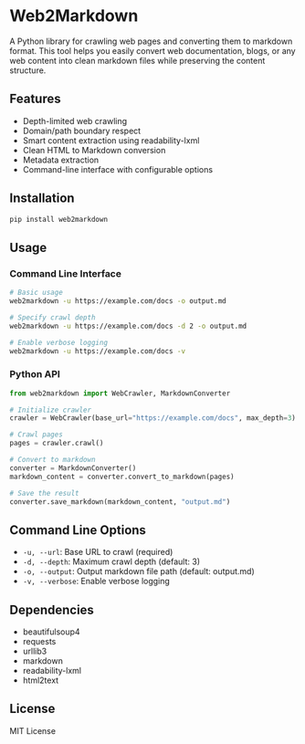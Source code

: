 # Web2Markdown

A Python library for crawling web pages and converting them to markdown format. This tool helps you easily convert web documentation, blogs, or any web content into clean markdown files while preserving the content structure.

## Features

- Depth-limited web crawling
- Domain/path boundary respect
- Smart content extraction using readability-lxml
- Clean HTML to Markdown conversion
- Metadata extraction
- Command-line interface with configurable options

## Installation

```bash
pip install web2markdown
```

## Usage

### Command Line Interface

```bash
# Basic usage
web2markdown -u https://example.com/docs -o output.md

# Specify crawl depth
web2markdown -u https://example.com/docs -d 2 -o output.md

# Enable verbose logging
web2markdown -u https://example.com/docs -v
```

### Python API

```python
from web2markdown import WebCrawler, MarkdownConverter

# Initialize crawler
crawler = WebCrawler(base_url="https://example.com/docs", max_depth=3)

# Crawl pages
pages = crawler.crawl()

# Convert to markdown
converter = MarkdownConverter()
markdown_content = converter.convert_to_markdown(pages)

# Save the result
converter.save_markdown(markdown_content, "output.md")
```

## Command Line Options

- `-u, --url`: Base URL to crawl (required)
- `-d, --depth`: Maximum crawl depth (default: 3)
- `-o, --output`: Output markdown file path (default: output.md)
- `-v, --verbose`: Enable verbose logging

## Dependencies

- beautifulsoup4
- requests
- urllib3
- markdown
- readability-lxml
- html2text

## License

MIT License
